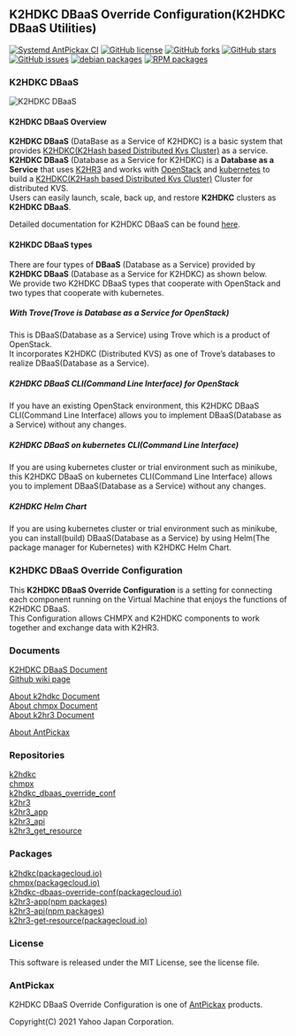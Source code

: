 K2HDKC DBaaS Override Configuration(K2HDKC DBaaS Utilities)
-----------------------------------------------------------
[![Systemd AntPickax CI](https://github.com/yahoojapan/k2hdkc_dbaas_override_conf/workflows/Nobuild%20AntPickax%20CI/badge.svg)](https://github.com/yahoojapan/k2hdkc_dbaas_override_conf/actions)
[![GitHub license](https://img.shields.io/badge/license-MIT-blue.svg)](https://github.com/yahoojapan/k2hdkc_dbaas_override_conf/blob/master/COPYING)
[![GitHub forks](https://img.shields.io/github/forks/yahoojapan/k2hdkc_dbaas_override_conf.svg)](https://github.com/yahoojapan/k2hdkc_dbaas_override_conf/network)
[![GitHub stars](https://img.shields.io/github/stars/yahoojapan/k2hdkc_dbaas_override_conf.svg)](https://github.com/yahoojapan/k2hdkc_dbaas_override_conf/stargazers)
[![GitHub issues](https://img.shields.io/github/issues/yahoojapan/k2hdkc_dbaas_override_conf.svg)](https://github.com/yahoojapan/k2hdkc_dbaas_override_conf/issues)
[![debian packages](https://img.shields.io/badge/deb-packagecloud.io-844fec.svg)](https://packagecloud.io/antpickax/stable)
[![RPM packages](https://img.shields.io/badge/rpm-packagecloud.io-844fec.svg)](https://packagecloud.io/antpickax/stable)

### **K2HDKC** **DBaaS**

![K2HDKC DBaaS](https://dbaas.k2hdkc.antpick.ax/images/top_k2hdkc_dbaas.png)

#### K2HDKC DBaaS Overview
**K2HDKC DBaaS** (DataBase as a Service of K2HDKC) is a basic system that provides [K2HDKC(K2Hash based Distributed Kvs Cluster)](https://k2hdkc.antpick.ax/index.html) as a service.  
**K2HDKC DBaaS** (Database as a Service for K2HDKC) is a **Database as a Service** that uses [K2HR3](https://k2hr3.antpick.ax/) and works with [OpenStack](https://www.openstack.org/) and [kubernetes](https://kubernetes.io/) to build a [K2HDKC(K2Hash based Distributed Kvs Cluster)](https://k2hdkc.antpick.ax/index.html) Cluster for distributed KVS.  
Users can easily launch, scale, back up, and restore **K2HDKC** clusters as **K2HDKC DBaaS**.  

Detailed documentation for K2HDKC DBaaS can be found [here](https://dbaas.k2hdkc.antpick.ax/).  

#### K2HKDC DBaaS types
There are four types of **DBaaS** (Database as a Service) provided by **K2HDKC DBaaS** (Database as a Service for K2HDKC) as shown below.  
We provide two K2HDKC DBaaS types that cooperate with OpenStack and two types that cooperate with kubernetes.  

##### With Trove(Trove is Database as a Service for OpenStack)
This is DBaaS(Database as a Service) using Trove which is a product of OpenStack.  
It incorporates K2HDKC (Distributed KVS) as one of Trove’s databases to realize DBaaS(Database as a Service).

##### K2HDKC DBaaS CLI(Command Line Interface) for OpenStack
If you have an existing OpenStack environment, this K2HDKC DBaaS CLI(Command Line Interface) allows you to implement DBaaS(Database as a Service) without any changes.

##### K2HDKC DBaaS on kubernetes CLI(Command Line Interface)
If you are using kubernetes cluster or trial environment such as minikube, this K2HDKC DBaaS on kubernetes CLI(Command Line Interface) allows you to implement DBaaS(Database as a Service) without any changes.

##### K2HDKC Helm Chart
If you are using kubernetes cluster or trial environment such as minikube, you can install(build) DBaaS(Database as a Service) by using Helm(The package manager for Kubernetes) with K2HDKC Helm Chart.

### K2HDKC DBaaS Override Configuration
This **K2HDKC DBaaS Override Configuration** is a setting for connecting each component running on the Virtual Machine that enjoys the functions of K2HDKC DBaaS.  
This Configuration allows CHMPX and K2HDKC components to work together and exchange data with K2HR3.  

### Documents
[K2HDKC DBaaS Document](https://dbaas.k2hdkc.antpick.ax/index.html)  
[Github wiki page](https://github.com/yahoojapan/k2hdkc_dbaas_override_conf/wiki)

[About k2hdkc Document](https://k2hdkc.antpick.ax/index.html)  
[About chmpx Document](https://chmpx.antpick.ax/index.html)  
[About k2hr3 Document](https://k2hr3.antpick.ax/index.html)  

[About AntPickax](https://antpick.ax/)  

### Repositories
[k2hdkc](https://github.com/yahoojapan/k2hdkc)  
[chmpx](https://github.com/yahoojapan/chmpx)  
[k2hdkc_dbaas_override_conf](https://github.com/yahoojapan/k2hdkc_dbaas_override_conf)  
[k2hr3](https://github.com/yahoojapan/k2hr3)  
[k2hr3_app](https://github.com/yahoojapan/k2hr3_app)  
[k2hr3_api](https://github.com/yahoojapan/k2hr3_api)  
[k2hr3_get_resource](https://github.com/yahoojapan/k2hr3_get_resource)  

### Packages
[k2hdkc(packagecloud.io)](https://packagecloud.io/app/antpickax/stable/search?q=k2hdkc)  
[chmpx(packagecloud.io)](https://packagecloud.io/app/antpickax/stable/search?q=chmpx)  
[k2hdkc-dbaas-override-conf(packagecloud.io)](https://packagecloud.io/app/antpickax/stable/search?q=k2hdkc-dbaas-override-conf)  
[k2hr3-app(npm packages)](https://www.npmjs.com/package/k2hr3-app)  
[k2hr3-api(npm packages)](https://www.npmjs.com/package/k2hr3-api)  
[k2hr3-get-resource(packagecloud.io)](https://packagecloud.io/app/antpickax/stable/search?q=k2hr3-get-resource)  

### License
This software is released under the MIT License, see the license file.

### AntPickax
K2HDKC DBaaS Override Configuration is one of [AntPickax](https://antpick.ax/) products.

Copyright(C) 2021 Yahoo Japan Corporation.
